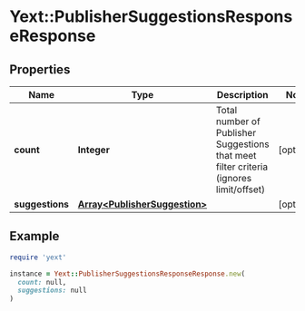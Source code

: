 # Yext::PublisherSuggestionsResponseResponse

## Properties

| Name | Type | Description | Notes |
| ---- | ---- | ----------- | ----- |
| **count** | **Integer** | Total number of Publisher Suggestions that meet filter criteria (ignores limit/offset) | [optional] |
| **suggestions** | [**Array&lt;PublisherSuggestion&gt;**](PublisherSuggestion.md) |  | [optional] |

## Example

```ruby
require 'yext'

instance = Yext::PublisherSuggestionsResponseResponse.new(
  count: null,
  suggestions: null
)
```

